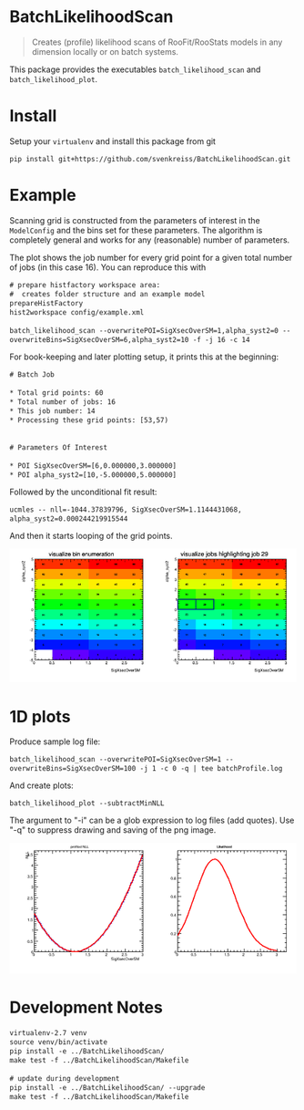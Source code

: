 # BatchLikelihoodScan

> Creates (profile) likelihood scans of RooFit/RooStats models in any dimension locally or on batch systems.

This package provides the executables `batch_likelihood_scan` and `batch_likelihood_plot`.


# Install

Setup your `virtualenv` and install this package from git

```
pip install git+https://github.com/svenkreiss/BatchLikelihoodScan.git
```


# Example

Scanning grid is constructed from the parameters of interest in the `ModelConfig` and the bins set for these parameters. The algorithm is completely general and works for any (reasonable) number of parameters.

The plot shows the job number for every grid point for a given total number 
of jobs (in this case 16). You can reproduce this with

```
# prepare histfactory workspace area:
#  creates folder structure and an example model
prepareHistFactory
hist2workspace config/example.xml

batch_likelihood_scan --overwritePOI=SigXsecOverSM=1,alpha_syst2=0 --overwriteBins=SigXsecOverSM=6,alpha_syst2=10 -f -j 16 -c 14
```

For book-keeping and later plotting setup, it prints this at the beginning:

```
# Batch Job

* Total grid points: 60
* Total number of jobs: 16
* This job number: 14
* Processing these grid points: [53,57)


# Parameters Of Interest

* POI SigXsecOverSM=[6,0.000000,3.000000]
* POI alpha_syst2=[10,-5.000000,5.000000]
```

Followed by the unconditional fit result:

```
ucmles -- nll=-1044.37839796, SigXsecOverSM=1.1144431068, alpha_syst2=0.000244219915544
```

And then it starts looping of the grid points.

![binEnumeration](doc/binEnumeration2D.png)


# 1D plots

Produce sample log file:

```
batch_likelihood_scan --overwritePOI=SigXsecOverSM=1 --overwriteBins=SigXsecOverSM=100 -j 1 -c 0 -q | tee batchProfile.log
```

And create plots:

```
batch_likelihood_plot --subtractMinNLL
```

The argument to "-i" can be a glob expression to log files (add quotes). Use "-q" to 
suppress drawing and saving of the png image.

![pl1D](doc/batchProfileLikelihood1D.png)


# Development Notes

```
virtualenv-2.7 venv
source venv/bin/activate
pip install -e ../BatchLikelihoodScan/
make test -f ../BatchLikelihoodScan/Makefile

# update during development
pip install -e ../BatchLikelihoodScan/ --upgrade
make test -f ../BatchLikelihoodScan/Makefile
```
